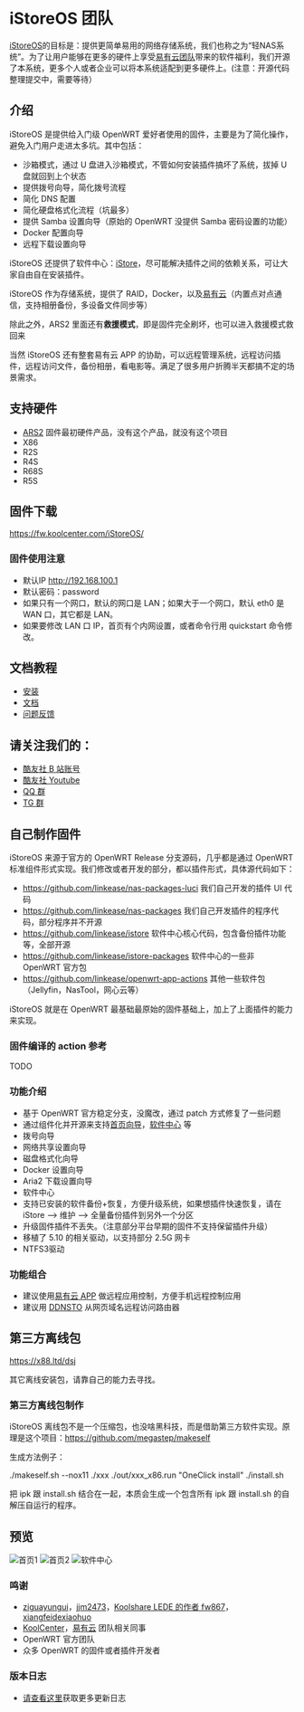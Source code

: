 # iStoreOS 团队

[iStoreOS](https://www.istoreos.com)的目标是：提供更简单易用的网络存储系统，我们也称之为“轻NAS系统”。为了让用户能够在更多的硬件上享受[易有云团队](https://www.linkease.com)带来的软件福利，我们开源了本系统，更多个人或者企业可以将本系统适配到更多硬件上。(注意：开源代码整理提交中，需要等待）

## 介绍

iStoreOS 是提供给入门级 OpenWRT 爱好者使用的固件，主要是为了简化操作，避免入门用户走进太多坑。其中包括：

* 沙箱模式，通过 U 盘进入沙箱模式，不管如何安装插件搞坏了系统，拔掉 U 盘就回到上个状态
* 提供拨号向导，简化拨号流程
* 简化 DNS 配置
* 简化硬盘格式化流程（坑最多）
* 提供 Samba 设置向导（原始的 OpenWRT 没提供 Samba 密码设置的功能）
* Docker 配置向导
* 远程下载设置向导

iStoreOS 还提供了软件中心：[iStore](https://github.com/linkease/istore)，尽可能解决插件之间的依赖关系，可让大家自由自在安装插件。

iStoreOS 作为存储系统，提供了 RAID，Docker，以及[易有云](https://app.linkease.com)（内置点对点通信，支持相册备份，多设备文件同步等）

除此之外，ARS2 里面还有**救援模式**，即是固件完全刷坏，也可以进入救援模式救回来

当然 iStoreOS 还有整套易有云 APP 的协助，可以远程管理系统，远程访问插件，远程访问文件，备份相册，看电影等。满足了很多用户折腾半天都搞不定的场景需求。

## 支持硬件

* [ARS2](https://easepi.linkease.com) 固件最初硬件产品，没有这个产品，就没有这个项目
* X86
* R2S
* R4S
* R68S
* R5S

## 固件下载

https://fw.koolcenter.com/iStoreOS/

### 固件使用注意

* 默认IP http://192.168.100.1
* 默认密码：password
* 如果只有一个网口，默认的网口是 LAN；如果大于一个网口，默认 eth0 是 WAN 口，其它都是 LAN。
* 如果要修改 LAN 口 IP，首页有个内网设置，或者命令行用 quickstart 命令修改。

## 文档教程

* [安装](https://doc.linkease.com/zh/guide/istoreos/install_x86.html)
* [文档](https://doc.linkease.com/zh/guide/istoreos/)
* [问题反馈](https://github.com/istoreos/istoreos/issues)

## 请关注我们的：

* [酷友社 B 站账号](https://space.bilibili.com/1492058311)
* [酷友社 Youtube](https://www.youtube.com/channel/UCvENMyIFurJi_SrnbnbyiZw)
* [QQ 群](https://www.koolcenter.com/posts/117)
* [TG 群](https://t.me/+QwxW7aimSMeRdQJX)

## 自己制作固件

iStoreOS 来源于官方的 OpenWRT Release 分支源码，几乎都是通过 OpenWRT 标准组件形式实现。我们修改或者开发的部分，都以插件形式，具体源代码如下：

* https://github.com/linkease/nas-packages-luci 我们自己开发的插件 UI 代码
* https://github.com/linkease/nas-packages 我们自己开发插件的程序代码，部分程序并不开源
* https://github.com/linkease/istore 软件中心核心代码，包含备份插件功能等，全部开源
* https://github.com/linkease/istore-packages 软件中心的一些非 OpenWRT 官方包
* https://github.com/linkease/openwrt-app-actions 其他一些软件包（Jellyfin，NasTool，网心云等）

iStoreOS 就是在 OpenWRT 最基础最原始的固件基础上，加上了上面插件的能力来实现。

### 固件编译的 action 参考

TODO

### 功能介绍

* 基于 OpenWRT 官方稳定分支，没魔改，通过 patch 方式修复了一些问题
* 通过组件化并开源来支持[首页向导](https://github.com/linkease/nas-packages-luci/tree/main/luci/luci-app-quickstart)，[软件中心](https://github.com/linkease/istore) 等
* 拨号向导
* 网络共享设置向导
* 磁盘格式化向导
* Docker 设置向导
* Aria2 下载设置向导
* 软件中心
* 支持已安装的软件备份+恢复，方便升级系统，如果想插件快速恢复，请在 iStore --> 维护 --> 全量备份插件到另外一个分区
* 升级固件插件不丢失。（注意部分平台早期的固件不支持保留插件升级）
* 移植了 5.10 的相关驱动，以支持部分 2.5G 网卡
* NTFS3驱动

### 功能组合

* 建议使用[易有云 APP](https://doc.linkease.com) 做远程应用控制，方便手机远程控制应用
* 建议用 [DDNSTO](https://www.ddnsto.com) 从网页域名远程访问路由器

## 第三方离线包

https://x88.ltd/dsj

其它离线安装包，请靠自己的能力去寻找。

### 第三方离线包制作

iStoreOS 离线包不是一个压缩包，也没啥黑科技，而是借助第三方软件实现。原理是这个项目：https://github.com/megastep/makeself

生成方法例子：

./makeself.sh --nox11 ./xxx ./out/xxx_x86.run "OneClick install" ./install.sh

把 ipk 跟 install.sh 结合在一起，本质会生成一个包含所有 ipk 跟 install.sh 的自解压自运行的程序。

## 预览

![首页1](https://www.koolcenter.com/assets/image/20220417/1515363189364101120.jpeg)
![首页2](https://www.koolcenter.com/assets/image/20220417/1515363238219354112.jpeg)
![软件中心](https://www.koolcenter.com/assets/image/20220417/1515363341009162240.jpeg)

### 鸣谢

* [ziguayungui](https://github.com/ziguayungui)，[jjm2473](https://github.com/jjm2473)，[Koolshare LEDE 的作者 fw867](https://github.com/fw867)，[xiangfeidexiaohuo](https://github.com/xiangfeidexiaohuo)
* [KoolCenter](https://www.koolcenter.com)，[易有云](https://www.linkease.com) 团队相关同事
* OpenWRT 官方团队
* 众多 OpenWRT 的固件或者插件开发者


### 版本日志

* [请查看这里](https://doc.linkease.com/zh/guide/istoreos/changelog.html)获取更多更新日志
